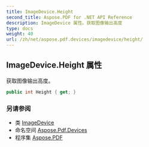 ```yaml
---
title: ImageDevice.Height
second_title: Aspose.PDF for .NET API Reference
description: ImageDevice 属性。获取图像输出高度
type: docs
weight: 40
url: /zh/net/aspose.pdf.devices/imagedevice/height/
---
```

## ImageDevice.Height 属性

获取图像输出高度。

```csharp
public int Height { get; }
```

### 另请参阅

* 类 [ImageDevice](../)
* 命名空间 [Aspose.Pdf.Devices](../../../aspose.pdf.devices/)
* 程序集 [Aspose.PDF](../../../)